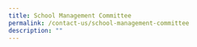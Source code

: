 ```yaml
---
title: School Management Committee
permalink: /contact-us/school-management-committee
description: ""
---
```

